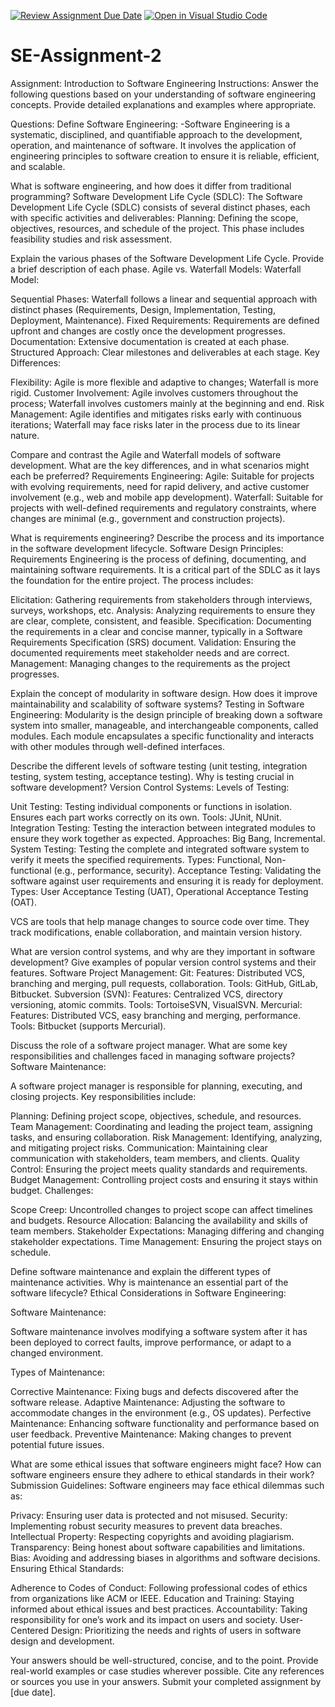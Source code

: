 [![Review Assignment Due Date](https://classroom.github.com/assets/deadline-readme-button-24ddc0f5d75046c5622901739e7c5dd533143b0c8e959d652212380cedb1ea36.svg)](https://classroom.github.com/a/-ucQIGTc)
[![Open in Visual Studio Code](https://classroom.github.com/assets/open-in-vscode-718a45dd9cf7e7f842a935f5ebbe5719a5e09af4491e668f4dbf3b35d5cca122.svg)](https://classroom.github.com/online_ide?assignment_repo_id=15230809&assignment_repo_type=AssignmentRepo)
# SE-Assignment-2
Assignment: Introduction to Software Engineering
Instructions:
Answer the following questions based on your understanding of software engineering concepts. Provide detailed explanations and examples where appropriate.

Questions:
Define Software Engineering:
-Software Engineering is a systematic, disciplined, and quantifiable approach to the development, operation, and maintenance of software. It involves the application of engineering principles to software creation to ensure it is reliable, efficient, and scalable.

What is software engineering, and how does it differ from traditional programming?
Software Development Life Cycle (SDLC):
The Software Development Life Cycle (SDLC) consists of several distinct phases, each with specific activities and deliverables:
Planning: Defining the scope, objectives, resources, and schedule of the project. This phase includes feasibility studies and risk assessment.

Explain the various phases of the Software Development Life Cycle. Provide a brief description of each phase.
Agile vs. Waterfall Models:
Waterfall Model:

Sequential Phases: Waterfall follows a linear and sequential approach with distinct phases (Requirements, Design, Implementation, Testing, Deployment, Maintenance).
Fixed Requirements: Requirements are defined upfront and changes are costly once the development progresses.
Documentation: Extensive documentation is created at each phase.
Structured Approach: Clear milestones and deliverables at each stage.
Key Differences:

Flexibility: Agile is more flexible and adaptive to changes; Waterfall is more rigid.
Customer Involvement: Agile involves customers throughout the process; Waterfall involves customers mainly at the beginning and end.
Risk Management: Agile identifies and mitigates risks early with continuous iterations; Waterfall may face risks later in the process due to its linear nature.


Compare and contrast the Agile and Waterfall models of software development. What are the key differences, and in what scenarios might each be preferred?
Requirements Engineering:
Agile: Suitable for projects with evolving requirements, need for rapid delivery, and active customer involvement (e.g., web and mobile app development).
Waterfall: Suitable for projects with well-defined requirements and regulatory constraints, where changes are minimal (e.g., government and construction projects).

What is requirements engineering? Describe the process and its importance in the software development lifecycle.
Software Design Principles:
Requirements Engineering is the process of defining, documenting, and maintaining software requirements. It is a critical part of the SDLC as it lays the foundation for the entire project. The process includes:

Elicitation: Gathering requirements from stakeholders through interviews, surveys, workshops, etc.
Analysis: Analyzing requirements to ensure they are clear, complete, consistent, and feasible.
Specification: Documenting the requirements in a clear and concise manner, typically in a Software Requirements Specification (SRS) document.
Validation: Ensuring the documented requirements meet stakeholder needs and are correct.
Management: Managing changes to the requirements as the project progresses.

Explain the concept of modularity in software design. How does it improve maintainability and scalability of software systems?
Testing in Software Engineering:
Modularity is the design principle of breaking down a software system into smaller, manageable, and interchangeable components, called modules. Each module encapsulates a specific functionality and interacts with other modules through well-defined interfaces.

Describe the different levels of software testing (unit testing, integration testing, system testing, acceptance testing). Why is testing crucial in software development?
Version Control Systems:
Levels of Testing:

Unit Testing: Testing individual components or functions in isolation. Ensures each part works correctly on its own.
Tools: JUnit, NUnit.
Integration Testing: Testing the interaction between integrated modules to ensure they work together as expected.
Approaches: Big Bang, Incremental.
System Testing: Testing the complete and integrated software system to verify it meets the specified requirements.
Types: Functional, Non-functional (e.g., performance, security).
Acceptance Testing: Validating the software against user requirements and ensuring it is ready for deployment.
Types: User Acceptance Testing (UAT), Operational Acceptance Testing (OAT).

VCS are tools that help manage changes to source code over time. They track modifications, enable collaboration, and maintain version history.

What are version control systems, and why are they important in software development? Give examples of popular version control systems and their features.
Software Project Management:
Git:
Features: Distributed VCS, branching and merging, pull requests, collaboration.
Tools: GitHub, GitLab, Bitbucket.
Subversion (SVN):
Features: Centralized VCS, directory versioning, atomic commits.
Tools: TortoiseSVN, VisualSVN.
Mercurial:
Features: Distributed VCS, easy branching and merging, performance.
Tools: Bitbucket (supports Mercurial).


Discuss the role of a software project manager. What are some key responsibilities and challenges faced in managing software projects?
Software Maintenance:

A software project manager is responsible for planning, executing, and closing projects. Key responsibilities include:

Planning: Defining project scope, objectives, schedule, and resources.
Team Management: Coordinating and leading the project team, assigning tasks, and ensuring collaboration.
Risk Management: Identifying, analyzing, and mitigating project risks.
Communication: Maintaining clear communication with stakeholders, team members, and clients.
Quality Control: Ensuring the project meets quality standards and requirements.
Budget Management: Controlling project costs and ensuring it stays within budget.
Challenges:

Scope Creep: Uncontrolled changes to project scope can affect timelines and budgets.
Resource Allocation: Balancing the availability and skills of team members.
Stakeholder Expectations: Managing differing and changing stakeholder expectations.
Time Management: Ensuring the project stays on schedule.

Define software maintenance and explain the different types of maintenance activities. Why is maintenance an essential part of the software lifecycle?
Ethical Considerations in Software Engineering:

Software Maintenance:

Software maintenance involves modifying a software system after it has been deployed to correct faults, improve performance, or adapt to a changed environment.

Types of Maintenance:

Corrective Maintenance: Fixing bugs and defects discovered after the software release.
Adaptive Maintenance: Adjusting the software to accommodate changes in the environment (e.g., OS updates).
Perfective Maintenance: Enhancing software functionality and performance based on user feedback.
Preventive Maintenance: Making changes to prevent potential future issues.

What are some ethical issues that software engineers might face? How can software engineers ensure they adhere to ethical standards in their work?
Submission Guidelines:
Software engineers may face ethical dilemmas such as:

Privacy: Ensuring user data is protected and not misused.
Security: Implementing robust security measures to prevent data breaches.
Intellectual Property: Respecting copyrights and avoiding plagiarism.
Transparency: Being honest about software capabilities and limitations.
Bias: Avoiding and addressing biases in algorithms and software decisions.
Ensuring Ethical Standards:

Adherence to Codes of Conduct: Following professional codes of ethics from organizations like ACM or IEEE.
Education and Training: Staying informed about ethical issues and best practices.
Accountability: Taking responsibility for one’s work and its impact on users and society.
User-Centered Design: Prioritizing the needs and rights of users in software design and development.

Your answers should be well-structured, concise, and to the point.
Provide real-world examples or case studies wherever possible.
Cite any references or sources you use in your answers.
Submit your completed assignment by [due date].
